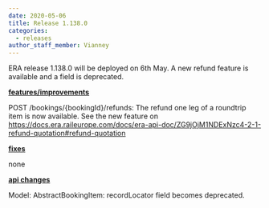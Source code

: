 ```yaml
---
date: 2020-05-06
title: Release 1.138.0
categories:
  - releases
author_staff_member: Vianney
---
```

ERA release 1.138.0 will be deployed on 6th May. A new refund feature is available and a field is deprecated.

<!--more-->

**<u>features/improvements</u>**

POST /bookings/{bookingId}/refunds: The refund one leg of a roundtrip item is now available. See the new feature on https://docs.era.raileurope.com/docs/era-api-doc/ZG9jOjM1NDExNzc4-2-1-refund-quotation#refund-quotation

**<u>fixes</u>**

none

**<u>api changes</u>**

Model: AbstractBookingItem: recordLocator field becomes deprecated.


  
